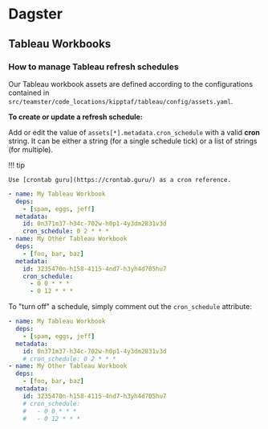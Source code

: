 # Dagster

## Tableau Workbooks

### How to manage Tableau refresh schedules

Our Tableau workbook assets are defined according to the configurations contained in
`src/teamster/code_locations/kipptaf/tableau/config/assets.yaml`.

**To create or update a refresh schedule:**

Add or edit the value of `assets[*].metadata.cron_schedule` with a valid **cron** string. It can be
either a string (for a single schedule tick) or a list of strings (for multiple).

!!! tip

    Use [crontab guru](https://crontab.guru/) as a cron reference.

```yaml
- name: My Tableau Workbook
  deps:
    - [spam, eggs, jeff]
  metadata:
    id: 0n371m37-h34c-702w-h0p1-4y3dm2831v3d
    cron_schedule: 0 2 * * *
- name: My Other Tableau Workbook
  deps:
    - [foo, bar, baz]
  metadata:
    id: 3235470n-h158-4115-4nd7-h3yh4d705hu7
    cron_schedule:
      - 0 0 * * *
      - 0 12 * * *
```

To "turn off" a schedule, simply comment out the `cron_schedule` attribute:

```yaml
- name: My Tableau Workbook
  deps:
    - [spam, eggs, jeff]
  metadata:
    id: 0n371m37-h34c-702w-h0p1-4y3dm2831v3d
    # cron_schedule: 0 2 * * *
- name: My Other Tableau Workbook
  deps:
    - [foo, bar, baz]
  metadata:
    id: 3235470n-h158-4115-4nd7-h3yh4d705hu7
    # cron_schedule:
    #   - 0 0 * * *
    #   - 0 12 * * *
```
